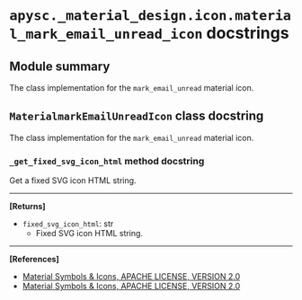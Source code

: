 # `apysc._material_design.icon.material_mark_email_unread_icon` docstrings

## Module summary

The class implementation for the `mark_email_unread` material icon.

## `MaterialmarkEmailUnreadIcon` class docstring

The class implementation for the `mark_email_unread` material icon.

### `_get_fixed_svg_icon_html` method docstring

Get a fixed SVG icon HTML string.<hr>

**[Returns]**

- `fixed_svg_icon_html`: str
  - Fixed SVG icon HTML string.

<hr>

**[References]**

- [Material Symbols & Icons, APACHE LICENSE, VERSION 2.0](https://fonts.google.com/icons?icon.size=24&icon.color=%23e8eaed)
- [Material Symbols & Icons, APACHE LICENSE, VERSION 2.0](https://www.apache.org/licenses/LICENSE-2.0.html)